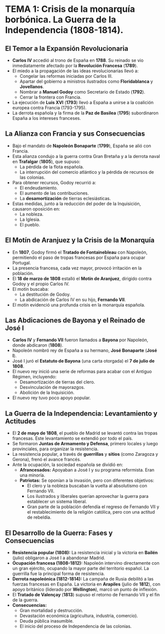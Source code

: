 # TEMA 1: Crisis de la monarquía borbónica. La Guerra de la Independencia (1808-1814).

## El Temor a la Expansión Revolucionaria

- **Carlos IV** accedió al trono de España en **1788**. Su reinado se vio inmediatamente afectado por la **Revolución Francesa** (**1789**).
- El miedo a la propagación de las ideas revolucionarias llevó a:
  - Congelar las reformas iniciadas por Carlos III.
  - Apartar del gobierno a ministros ilustrados como **Floridablanca** y **Jovellanos**.
  - Nombrar a **Manuel Godoy** como Secretario de Estado (**1792**).
  - Cerrar la frontera con Francia.
- La ejecución de **Luis XVI** (**1793**) llevó a España a unirse a la coalición europea contra Francia (1793-1795).
- La derrota española y la firma de la **Paz de Basilea** (**1795**) subordinaron España a los intereses franceses.

## La Alianza con Francia y sus Consecuencias

- Bajo el mandato de **Napoleón Bonaparte** (**1799**), España se alió con Francia.
- Esta alianza condujo a la guerra contra Gran Bretaña y a la derrota naval en **Trafalgar** (**1805**), que supuso:
  - La pérdida de la flota española.
  - La interrupción del comercio atlántico y la pérdida de recursos de las colonias.
- Para obtener recursos, Godoy recurrió a:
  - El endeudamiento.
  - El aumento de las contribuciones.
  - La **desamortización** de tierras eclesiásticas.
- Estas medidas, junto a la reducción del poder de la Inquisición, causaron oposición en:
  - La nobleza.
  - La Iglesia.
  - El pueblo.

## El Motín de Aranjuez y la Crisis de la Monarquía

- En **1807**, Godoy firmó el **Tratado de Fontainebleau** con Napoleón, permitiendo el paso de tropas francesas por España para ocupar Portugal.
- La presencia francesa, cada vez mayor, provocó irritación en la población.
- El **18 de marzo de 1808** estalló el **Motín de Aranjuez**, dirigido contra Godoy y el propio Carlos IV.
- El motín buscaba:
  - La destitución de Godoy.
  - La abdicación de Carlos IV en su hijo, **Fernando VII**.
- El motín evidenció una profunda crisis en la monarquía española.

## Las Abdicaciones de Bayona y el Reinado de José I

- **Carlos IV** y **Fernando VII** fueron llamados a **Bayona** por Napoleón, donde abdicaron (**1808**).
- Napoleón nombró rey de España a su hermano, **José Bonaparte** (**José I**).
- José I juró el **Estatuto de Bayona** (una carta otorgada) el **7 de julio de 1808**.
- El nuevo rey inició una serie de reformas para acabar con el Antiguo Régimen, incluyendo:
  - Desamortización de tierras del clero.
  - Desvinculación de mayorazgos.
  - Abolición de la Inquisición.
- El nuevo rey tuvo poco apoyo popular.

## La Guerra de la Independencia: Levantamiento y Actitudes

- El **2 de mayo de 1808**, el pueblo de Madrid se levantó contra las tropas francesas. Este levantamiento se extendió por todo el país.
- Se formaron **Juntas de Armamento y Defensa**, primero locales y luego provinciales, para organizar la resistencia.
- La resistencia popular, a través de **guerrillas** y **sitios** (como Zaragoza y Gerona), frenó el avance francés.
- Ante la ocupación, la sociedad española se dividió en:
  - **Afrancesados:** Apoyaban a José I y su programa reformista. Eran una minoría.
  - **Patriotas:** Se oponían a la invasión, pero con diferentes objetivos:
    - El clero y la nobleza buscaban la vuelta al absolutismo con Fernando VII.
    - Los ilustrados y liberales querían aprovechar la guerra para establecer un sistema liberal.
    - Gran parte de la población defendía el regreso de Fernando VII y el restablecimiento de la religión católica, pero con una actitud de rebeldía.

## El Desarrollo de la Guerra: Fases y Consecuencias

- **Resistencia popular (1808):** La resistencia inicial y la victoria en **Bailén** (julio) obligaron a José I a abandonar Madrid.
- **Ocupación francesa (1808-1812):** Napoleón intervino directamente con un gran ejército, ocupando la mayor parte del territorio español. La guerrilla fue la principal forma de resistencia.
- **Derrota napoleónica (1812-1814):** La campaña de Rusia debilitó a las fuerzas francesas en España. La victoria en **Arapiles** (julio de **1812**), con apoyo británico (liderado por **Wellington**), marcó un punto de inflexión.
- El **Tratado de Valençay** (**1813**) supuso el retorno de Fernando VII y el fin de la guerra.
- **Consecuencias:**
  - Gran mortalidad y destrucción.
  - Devastación económica (agricultura, industria, comercio).
  - Deuda pública inasumible.
  - El inicio del proceso de Independencia de las colonias.
